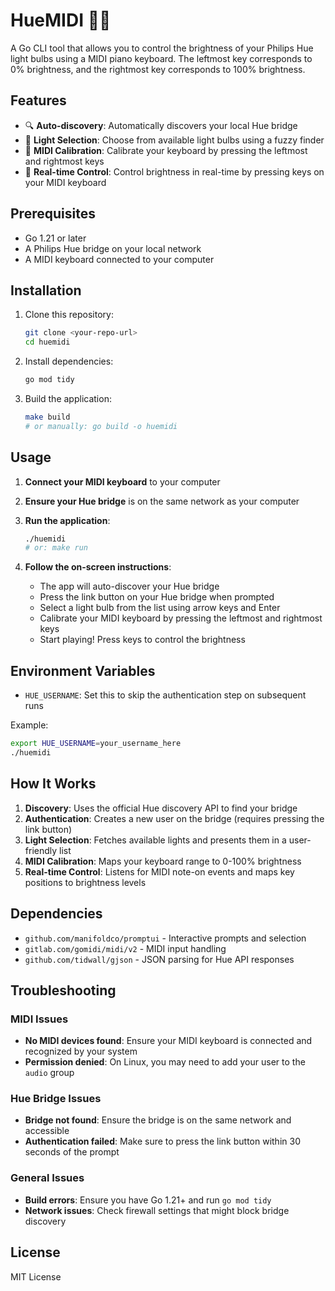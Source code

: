 # HueMIDI 🎹💡

A Go CLI tool that allows you to control the brightness of your Philips Hue light bulbs using a MIDI piano keyboard. The leftmost key corresponds to 0% brightness, and the rightmost key corresponds to 100% brightness.

## Features

- 🔍 **Auto-discovery**: Automatically discovers your local Hue bridge
- 🎯 **Light Selection**: Choose from available light bulbs using a fuzzy finder
- 🎹 **MIDI Calibration**: Calibrate your keyboard by pressing the leftmost and rightmost keys
- 🌈 **Real-time Control**: Control brightness in real-time by pressing keys on your MIDI keyboard

## Prerequisites

- Go 1.21 or later
- A Philips Hue bridge on your local network
- A MIDI keyboard connected to your computer

## Installation

1. Clone this repository:

   ```bash
   git clone <your-repo-url>
   cd huemidi
   ```

2. Install dependencies:

   ```bash
   go mod tidy
   ```

3. Build the application:

   ```bash
   make build
   # or manually: go build -o huemidi
   ```

## Usage

1. **Connect your MIDI keyboard** to your computer
2. **Ensure your Hue bridge** is on the same network as your computer
3. **Run the application**:

   ```bash
   ./huemidi
   # or: make run
   ```

4. **Follow the on-screen instructions**:
   - The app will auto-discover your Hue bridge
   - Press the link button on your Hue bridge when prompted
   - Select a light bulb from the list using arrow keys and Enter
   - Calibrate your MIDI keyboard by pressing the leftmost and rightmost keys
   - Start playing! Press keys to control the brightness

## Environment Variables

- `HUE_USERNAME`: Set this to skip the authentication step on subsequent runs

Example:

```bash
export HUE_USERNAME=your_username_here
./huemidi
```

## How It Works

1. **Discovery**: Uses the official Hue discovery API to find your bridge
2. **Authentication**: Creates a new user on the bridge (requires pressing the link button)
3. **Light Selection**: Fetches available lights and presents them in a user-friendly list
4. **MIDI Calibration**: Maps your keyboard range to 0-100% brightness
5. **Real-time Control**: Listens for MIDI note-on events and maps key positions to brightness levels

## Dependencies

- `github.com/manifoldco/promptui` - Interactive prompts and selection
- `gitlab.com/gomidi/midi/v2` - MIDI input handling
- `github.com/tidwall/gjson` - JSON parsing for Hue API responses

## Troubleshooting

### MIDI Issues

- **No MIDI devices found**: Ensure your MIDI keyboard is connected and recognized by your system
- **Permission denied**: On Linux, you may need to add your user to the `audio` group

### Hue Bridge Issues

- **Bridge not found**: Ensure the bridge is on the same network and accessible
- **Authentication failed**: Make sure to press the link button within 30 seconds of the prompt

### General Issues

- **Build errors**: Ensure you have Go 1.21+ and run `go mod tidy`
- **Network issues**: Check firewall settings that might block bridge discovery

## License

MIT License
